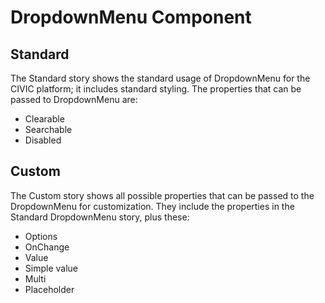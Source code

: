 # DropdownMenu Component

## Standard

The Standard story shows the standard usage of DropdownMenu for the CIVIC platform; it includes standard styling. The properties that can be passed to DropdownMenu are:

- Clearable
- Searchable
- Disabled

## Custom

The Custom story shows all possible properties that can be passed to the DropdownMenu for customization. They include the properties in the Standard DropdownMenu story, plus these:

- Options
- OnChange
- Value
- Simple value
- Multi
- Placeholder
